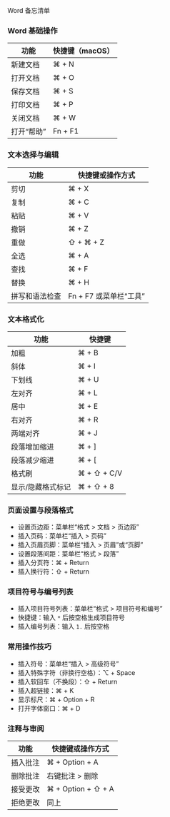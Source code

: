 Word 备忘清单

### Word 基础操作

| 功能             | 快捷键（macOS） |
|------------------|----------------|
| 新建文档         | ⌘ + N          |
| 打开文档         | ⌘ + O          |
| 保存文档         | ⌘ + S          |
| 打印文档         | ⌘ + P          |
| 关闭文档         | ⌘ + W          |
| 打开“帮助”       | Fn + F1         |


### 文本选择与编辑

| 功能                   | 快捷键或操作方式           |
|------------------------|---------------------------|
| 剪切                   | ⌘ + X                    |
| 复制                   | ⌘ + C                    |
| 粘贴                   | ⌘ + V                    |
| 撤销                   | ⌘ + Z                    |
| 重做                   | ⇧ + ⌘ + Z                |
| 全选                   | ⌘ + A                    |
| 查找                   | ⌘ + F                    |
| 替换                   | ⌘ + H                    |
| 拼写和语法检查         | Fn + F7 或菜单栏“工具”    |


### 文本格式化

| 功能               | 快捷键       |
|--------------------|--------------|
| 加粗               | ⌘ + B        |
| 斜体               | ⌘ + I        |
| 下划线             | ⌘ + U        |
| 左对齐             | ⌘ + L        |
| 居中               | ⌘ + E        |
| 右对齐             | ⌘ + R        |
| 两端对齐           | ⌘ + J        |
| 段落增加缩进       | ⌘ + ]        |
| 段落减少缩进       | ⌘ + [        |
| 格式刷             | ⌘ + ⇧ + C/V  |
| 显示/隐藏格式标记  | ⌘ + ⇧ + 8    |


### 页面设置与段落格式

- 设置页边距：菜单栏“格式 > 文档 > 页边距”
- 插入页码：菜单栏“插入 > 页码”
- 插入页眉页脚：菜单栏“插入 > 页眉”或“页脚”
- 设置段落间距：菜单栏“格式 > 段落”
- 插入分页符：⌘ + Return
- 插入换行符：⇧ + Return


### 项目符号与编号列表

- 插入项目符号列表：菜单栏“格式 > 项目符号和编号”
- 快捷键：输入 `*` 后按空格生成项目符号
- 插入编号列表：输入 `1.` 后按空格


### 常用操作技巧

- 插入符号：菜单栏“插入 > 高级符号”
- 插入特殊字符（非换行空格）：⌥ + Space
- 插入软回车（不换段）：⇧ + Return
- 插入超链接：⌘ + K
- 显示标尺：⌘ + Option + R
- 打开字体窗口：⌘ + D

### 注释与审阅

| 功能               | 快捷键或操作方式 |
|--------------------|------------------|
| 插入批注           | ⌘ + Option + A   |
| 删除批注           | 右键批注 > 删除  |
| 接受更改           | ⌘ + Option + ⇧ + A |
| 拒绝更改           | 同上            |
